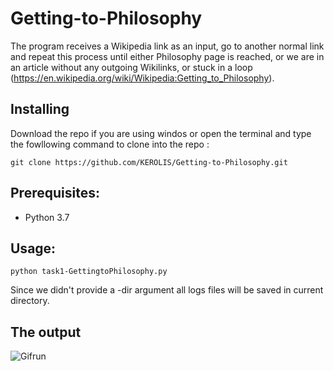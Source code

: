 # Getting-to-Philosophy
The program receives a Wikipedia link as an input, go to another normal link and repeat this process until either Philosophy page is reached, or we are in an article without any outgoing Wikilinks, or stuck in a loop (https://en.wikipedia.org/wiki/Wikipedia:Getting_to_Philosophy).

## Installing
Download the repo if you are using windos or open the terminal and type the fowllowing command to clone into the repo :

```
git clone https://github.com/KEROLIS/Getting-to-Philosophy.git
```

## Prerequisites:
*  Python 3.7

## Usage:
`python task1-GettingtoPhilosophy.py`

Since we didn't provide a -dir argument all logs files will be saved in current directory.

## The output 
![Gifrun](https://upload.wikimedia.org/wikipedia/commons/e/e2/Crawl_on_Wikipedia_from_random_article_to_Philosophy..gif)
